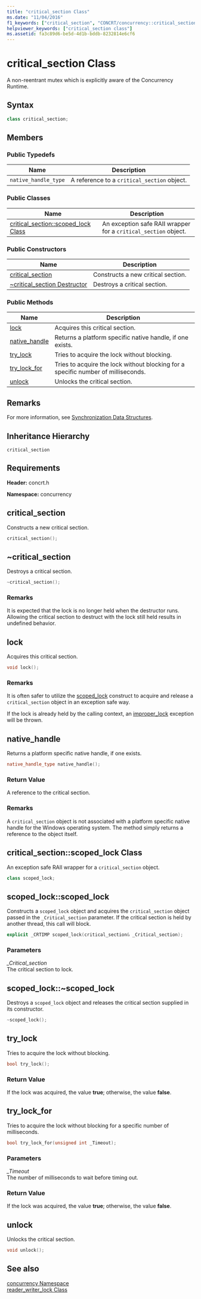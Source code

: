 ```yaml
---
title: "critical_section Class"
ms.date: "11/04/2016"
f1_keywords: ["critical_section", "CONCRT/concurrency::critical_section", "CONCRT/concurrency::critical_section::critical_section::scoped_lock Class", "CONCRT/concurrency::critical_section::critical_section", "CONCRT/concurrency::critical_section::lock", "CONCRT/concurrency::critical_section::native_handle", "CONCRT/concurrency::critical_section::try_lock", "CONCRT/concurrency::critical_section::try_lock_for", "CONCRT/concurrency::critical_section::unlock"]
helpviewer_keywords: ["critical_section class"]
ms.assetid: fa3c89d6-be5d-4d1b-bddb-8232814e6cf6
---
```

# critical_section Class

A non-reentrant mutex which is explicitly aware of the Concurrency Runtime.

## Syntax

```cpp
class critical_section;
```

## Members

### Public Typedefs

|Name|Description|
|----------|-----------------|
|`native_handle_type`|A reference to a `critical_section` object.|

### Public Classes

|Name|Description|
|----------|-----------------|
|[critical_section::scoped_lock Class](#critical_section__scoped_lock_class)|An exception safe RAII wrapper for a `critical_section` object.|

### Public Constructors

|Name|Description|
|----------|-----------------|
|[critical_section](#ctor)|Constructs a new critical section.|
|[~critical_section Destructor](#dtor)|Destroys a critical section.|

### Public Methods

|Name|Description|
|----------|-----------------|
|[lock](#lock)|Acquires this critical section.|
|[native_handle](#native_handle)|Returns a platform specific native handle, if one exists.|
|[try_lock](#try_lock)|Tries to acquire the lock without blocking.|
|[try_lock_for](#try_lock_for)|Tries to acquire the lock without blocking for a specific number of milliseconds.|
|[unlock](#unlock)|Unlocks the critical section.|

## Remarks

For more information, see [Synchronization Data Structures](../../../parallel/concrt/synchronization-data-structures.md).

## Inheritance Hierarchy

`critical_section`

## Requirements

**Header:** concrt.h

**Namespace:** concurrency

## <a name="ctor"></a> critical_section

Constructs a new critical section.

```cpp
critical_section();
```

## <a name="dtor"></a> ~critical_section

Destroys a critical section.

```cpp
~critical_section();
```

### Remarks

It is expected that the lock is no longer held when the destructor runs. Allowing the critical section to destruct with the lock still held results in undefined behavior.

## <a name="lock"></a> lock

Acquires this critical section.

```cpp
void lock();
```

### Remarks

It is often safer to utilize the [scoped_lock](#critical_section__scoped_lock_class) construct to acquire and release a `critical_section` object in an exception safe way.

If the lock is already held by the calling context, an [improper_lock](improper-lock-class.md) exception will be thrown.

## <a name="native_handle"></a> native_handle

Returns a platform specific native handle, if one exists.

```cpp
native_handle_type native_handle();
```

### Return Value

A reference to the critical section.

### Remarks

A `critical_section` object is not associated with a platform specific native handle for the Windows operating system. The method simply returns a reference to the object itself.

## <a name="critical_section__scoped_lock_class"></a>  critical_section::scoped_lock Class

An exception safe RAII wrapper for a `critical_section` object.

```cpp
class scoped_lock;
```

## <a name="critical_section__scoped_lock_ctor"></a> scoped_lock::scoped_lock

Constructs a `scoped_lock` object and acquires the `critical_section` object passed in the `_Critical_section` parameter. If the critical section is held by another thread, this call will block.

```cpp
explicit _CRTIMP scoped_lock(critical_section& _Critical_section);
```

### Parameters

*_Critical_section*<br/>
The critical section to lock.

## <a name="critical_section__scoped_lock_dtor"></a> scoped_lock::~scoped_lock

Destroys a `scoped_lock` object and releases the critical section supplied in its constructor.

```cpp
~scoped_lock();
```

## <a name="try_lock"></a> try_lock

Tries to acquire the lock without blocking.

```cpp
bool try_lock();
```

### Return Value

If the lock was acquired, the value **true**; otherwise, the value **false**.

## <a name="try_lock_for"></a> try_lock_for

Tries to acquire the lock without blocking for a specific number of milliseconds.

```cpp
bool try_lock_for(unsigned int _Timeout);
```

### Parameters

*_Timeout*<br/>
The number of milliseconds to wait before timing out.

### Return Value

If the lock was acquired, the value **true**; otherwise, the value **false**.

## <a name="unlock"></a> unlock

Unlocks the critical section.

```cpp
void unlock();
```

## See also

[concurrency Namespace](concurrency-namespace.md)<br/>
[reader_writer_lock Class](reader-writer-lock-class.md)

